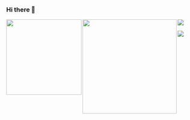 ### Hi there 👋
<p>
  <a href="https://github.com/anuraghazra/github-readme-stats">
    <img align="left" height="200px" src="https://github-readme-stats.vercel.app/api?username=yotubarail&count_private=true&show_icons=true" />
  </a>
  <a href="https://github.com/anuraghazra/github-readme-stats">
    <img align="left" height="250px" src="https://github-readme-stats.vercel.app/api/top-langs/?username=yotubarail" />
  </a>
</p>
<img src="https://github-profile-trophy.vercel.app/?username=yotubarail" />

<!--
**yotubarail/yotubarail** is a ✨ _special_ ✨ repository because its `README.md` (this file) appears on your GitHub profile.

Here are some ideas to get you started:

- 🔭 I’m currently working on ...
- 🌱 I’m currently learning ...
- 👯 I’m looking to collaborate on ...
- 🤔 I’m looking for help with ...
- 💬 Ask me about ...
- 📫 How to reach me: ...
- 😄 Pronouns: ...
- ⚡ Fun fact: ...
-->
![](https://komarev.com/ghpvc/?username=yotubarail&color=ff69b4)
